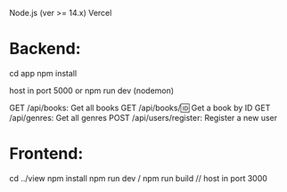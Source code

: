 Node.js (ver >= 14.x)
Vercel

# Backend: 
cd app
npm install

host in port 5000
or npm run dev (nodemon)

GET /api/books: Get all books
GET /api/books/:id: Get a book by ID
GET /api/genres: Get all genres
POST /api/users/register: Register a new user

# Frontend: 
cd ../view
npm install
npm run dev / npm run build // host in port 3000
